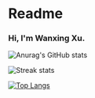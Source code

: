 # Readme

### Hi, I'm Wanxing Xu.

![Anurag's GitHub stats](https://github-readme-stats.vercel.app/api?username=xuwanxing&theme=cobalt2&show_icons=true)

![Streak stats](https://github-readme-streak-stats.herokuapp.com/?user=xuwanxing&show_icons=true&theme=tokyonight)

[![Top Langs](https://github-readme-stats.vercel.app/api/top-langs/?username=xuwanxing)](https://github.com/xuwanxing/github-readme-stats)
